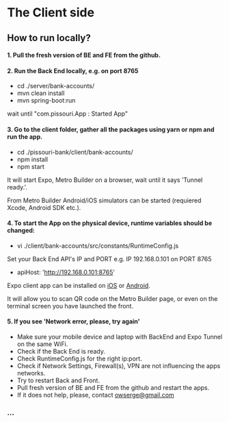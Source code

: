 # The Client side

## How to run locally?

#### 1. Pull the fresh version of BE and FE from the github.

#### 2. Run the Back End locally, e.g. on port 8765
* cd ./server/bank-accounts/
* mvn clean install
* mvn spring-boot:run

wait until "com.pissouri.App : Started App"

#### 3. Go to the client folder, gather all the packages using yarn or npm and run the app.
* cd ./pissouri-bank/client/bank-accounts/
* npm install
* npm start

It will start Expo, Metro Builder on a browser, wait until it says 'Tunnel ready.'.

From Metro Builder Android/iOS simulators can be started (requiered Xcode, Android SDK etc.).

#### 4. To start the App on the physical device, runtime variables should be changed:
* vi ./client/bank-accounts/src/constants/RuntimeConfig.js

Set your Back End API's IP and PORT e.g. IP 192.168.0.101 on PORT 8765
* apiHost: 'http://192.168.0.101:8765'

Expo client app can be installed on [iOS](https://itunes.apple.com/us/app/expo-client/id982107779?mt=8) or [Android](https://play.google.com/store/apps/details?id=host.exp.exponent&hl=en).

It will allow you to scan QR code on the Metro Builder page, or even on the terminal screen you have launched the front.

#### 5. If you see 'Network error, please, try again'
* Make sure your mobile device and laptop with BackEnd and Expo Tunnel on the same WiFi.
* Check if the Back End is ready.
* Check RuntimeConfig.js for the right ip:port.
* Check if Network Settings, Firewall(s), VPN are not influencing the apps networks.
* Try to restart Back and Front.
* Pull fresh version of BE and FE from the github and restart the apps.
* If it does not help, please, contact owserge@gmail.com

### ...
